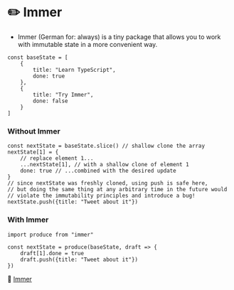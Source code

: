 # ✏️ Immer

- Immer (German for: always) is a tiny package that allows you to work with immutable state in a more convenient way.

```
const baseState = [
    {
        title: "Learn TypeScript",
        done: true
    },
    {
        title: "Try Immer",
        done: false
    }
]
```

### Without Immer
```
const nextState = baseState.slice() // shallow clone the array
nextState[1] = {
    // replace element 1...
    ...nextState[1], // with a shallow clone of element 1
    done: true // ...combined with the desired update
}
// since nextState was freshly cloned, using push is safe here,
// but doing the same thing at any arbitrary time in the future would
// violate the immutability principles and introduce a bug!
nextState.push({title: "Tweet about it"})
```

### With Immer
```
import produce from "immer"

const nextState = produce(baseState, draft => {
    draft[1].done = true
    draft.push({title: "Tweet about it"})
})
```

🔗 [Immer](https://immerjs.github.io/immer/)
